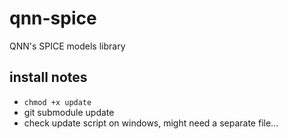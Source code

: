 # qnn-spice
QNN's SPICE models library


## install notes

- `chmod +x update`
- git submodule update
- check update script on windows, might need a separate file...